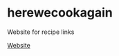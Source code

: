 # herewecookagain
Website for recipe links

[Website](https://lu3000.github.io/herewecookagain/herewecookagain.html)
